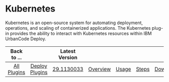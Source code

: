 
Kubernetes
==========


Kubernetes is an open-source system for automating deployment, operations, and scaling of containerized applications. The Kubernetes plug-in provides the ability to interact with Kubernetes resources within IBM UrbanCode Deploy.


|Back to ...||Latest Version|||||
| :---: | :---: | :---: | :---: | :---: | :---: | :---: |
|[All Plugins](../../index.md)|[Deploy Plugins](../README.md)|[29.1130033](https://raw.githubusercontent.com/UrbanCode/IBM-UCD-PLUGINS/main/files/kubernetes/ucd-kubernetes-29.1130033.zip)|[Overview](overview.md)|[Usage](usage.md)|[Steps](steps.md)|[Downloads](downloads.md)|
